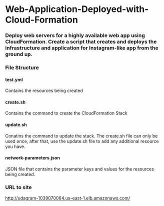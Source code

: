 # Web-Application-Deployed-with-Cloud-Formation

### Deploy web servers for a highly available web app using CloudFormation. Create a script that creates and deploys the infrastructure and application for Instagram-like app from the ground up. 

### File Structure

#### test.yml
Contains the resources being created

#### create.sh
Contains the command to create the CloudFormation Stack

#### update.sh 
Conatins the command to update the stack. The create.sh file can only be used once, after that, use the update.sh file to add any additional resource you have.

#### network-parameters.json
JSON file that contains the parameter keys and values for the resources being created.


### URL to site
http://udagram-1039070064.us-east-1.elb.amazonaws.com/

